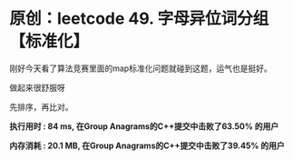 # 原创：leetcode 49. 字母异位词分组【标准化】

刚好今天看了算法竞赛里面的map标准化问题就碰到这题，运气也是挺好。

做起来很舒服呀

先排序，再比对。

**执行用时 : 84 ms, 在Group Anagrams的C++提交中击败了63.50% 的用户**

**内存消耗 : 20.1 MB, 在Group Anagrams的C++提交中击败了39.45% 的用户**

 
